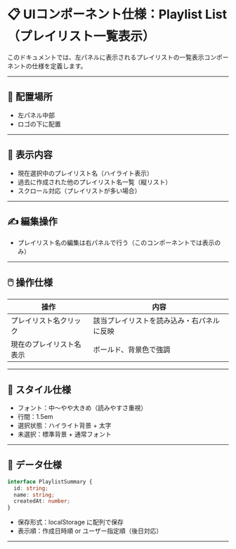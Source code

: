 # 📋 UIコンポーネント仕様：Playlist List（プレイリスト一覧表示）

このドキュメントでは、左パネルに表示されるプレイリストの一覧表示コンポーネントの仕様を定義します。

---

## 🧩 配置場所

* 左パネル中部
* ロゴの下に配置

---

## 📑 表示内容

* 現在選択中のプレイリスト名（ハイライト表示）
* 過去に作成された他のプレイリスト名一覧（縦リスト）
* スクロール対応（プレイリストが多い場合）

---

## ✍️ 編集操作

* プレイリスト名の編集は右パネルで行う（このコンポーネントでは表示のみ）

---

## 🖱️ 操作仕様

| 操作           | 内容                    |
| ------------ | --------------------- |
| プレイリスト名クリック  | 該当プレイリストを読み込み・右パネルに反映 |
| 現在のプレイリスト名表示 | ボールド、背景色で強調           |

---

## 🎨 スタイル仕様

* フォント：中〜やや大きめ（読みやすさ重視）
* 行間：1.5em
* 選択状態：ハイライト背景 + 太字
* 未選択：標準背景 + 通常フォント

---

## 🧮 データ仕様

```ts
interface PlaylistSummary {
  id: string;
  name: string;
  createdAt: number;
}
```

* 保存形式：localStorage に配列で保存
* 表示順：作成日時順 or ユーザー指定順（後日対応）

---